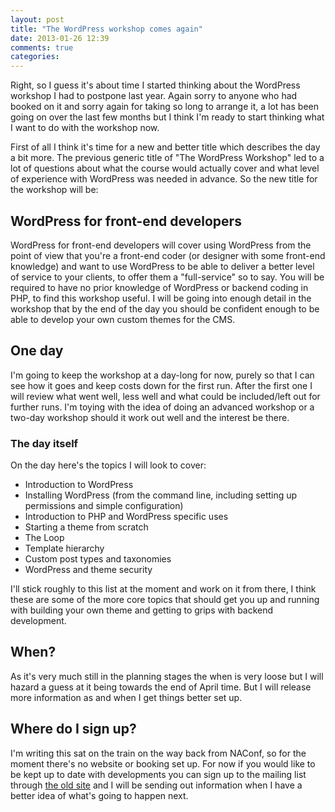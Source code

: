 ```yaml
---
layout: post
title: "The WordPress workshop comes again"
date: 2013-01-26 12:39
comments: true
categories: 
---
```


Right, so I guess it's about time I started thinking about the WordPress workshop I had to postpone last year. Again sorry to anyone who had booked on it and sorry again for taking so long to arrange it, a lot has been going on over the last few months but I think I'm ready to start thinking what I want to do with the workshop now.

First of all I think it's time for a new and better title which describes the day a bit more. The previous generic title of "The WordPress Workshop" led to a lot of questions about what the course would actually cover and what level of experience with WordPress was needed in advance. So the new title for the workshop will be:

## WordPress for front-end developers

WordPress for front-end developers will cover using WordPress from the point of view that you're a front-end coder (or designer with some front-end knowledge) and want to use WordPress to be able to deliver a better level of service to your clients, to offer them a "full-service" so to say. You will be required to have no prior knowledge of WordPress or backend coding in PHP, to find this workshop useful. I will be going into enough detail in the workshop that by the end of the day you should be confident enough to be able to develop your own custom themes for the CMS.

## One day

I'm going to keep the workshop at a day-long for now, purely so that I can see how it goes and keep costs down for the first run. After the first one I will review what went well, less well and what could be included/left out for further runs. I'm toying with the idea of doing an advanced workshop or a two-day workshop should it work out well and the interest be there. 

### The day itself

On the day here's the topics I will look to cover:

- Introduction to WordPress
- Installing WordPress (from the command line, including setting up permissions and simple configuration)
- Introduction to PHP and WordPress specific uses
- Starting a theme from scratch
- The Loop
- Template hierarchy
- Custom post types and taxonomies
- WordPress and theme security

I'll stick roughly to this list at the moment and work on it from there, I think these are some of the more core topics that should get you up and running with building your own theme and getting to grips with backend development.

## When?

As it's very much still in the planning stages the when is very loose but I will hazard a guess at it being towards the end of April time. But I will release more information as and when I get things better set up.

## Where do I sign up?

I'm writing this sat on the train on the way back from NAConf, so for the moment there's no website or booking set up. For now if you would like to be kept up to date with developments you can sign up to the mailing list through [the old site](http://adamonishi.com/workshop) and I will be sending out information when I have a better idea of what's going to happen next.